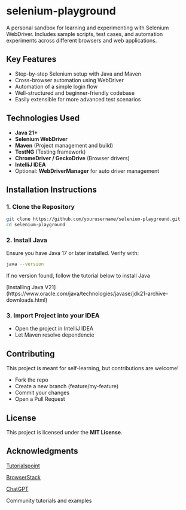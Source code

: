 # selenium-playground
A personal sandbox for learning and experimenting with Selenium WebDriver. Includes sample scripts, test cases, and automation experiments across different browsers and web applications.

##  Key Features

-  Step-by-step Selenium setup with Java and Maven
-  Cross-browser automation using WebDriver
-  Automation of a simple login flow
-  Well-structured and beginner-friendly codebase
-  Easily extensible for more advanced test scenarios

##  Technologies Used

- **Java 21+**
- **Selenium WebDriver**
- **Maven** (Project management and build)
- **TestNG** (Testing framework)
- **ChromeDriver / GeckoDrive** (Browser drivers)
- **IntelliJ IDEA**
- Optional: **WebDriverManager** for auto driver management

##  Installation Instructions

### 1. Clone the Repository

```bash
git clone https://github.com/yourusername/selenium-playground.git
cd selenium-playground
```
### 2. Install Java
<p>Ensure you have Java 17 or later installed. Verify with:</p>

```bash
java --version
```
<p>If no version found, follow the tutorial below to install Java </p>
[Installing Java V21](https://www.oracle.com/java/technologies/javase/jdk21-archive-downloads.html)

### 3. Import Project into your IDEA
<ul>
  <li>Open the project in IntelliJ IDEA</li>
  <li> Let Maven resolve dependencie</li>
</ul>

##  Contributing
This project is meant for self-learning, but contributions are welcome!
<ul>
  <li>Fork the repo</li>
  <li>Create a new branch (feature/my-feature)</li>
  <li>Commit your changes</li>
  <li>Open a Pull Request</li>
</ul>

## License
This project is licensed under the **MIT License**.

##  Acknowledgments
[Tutorialspoint](https://www.tutorialspoint.com/selenium/index.htm)

[BrowserStack](https://www.browserstack.com/guide/testng-framework-with-selenium-automation)

[ChatGPT](https://chatgpt.com/)

Community tutorials and examples

